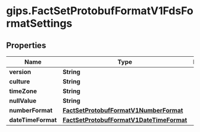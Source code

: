 # gips.FactSetProtobufFormatV1FdsFormatSettings

## Properties

Name | Type | Description | Notes
------------ | ------------- | ------------- | -------------
**version** | **String** |  | [optional] 
**culture** | **String** |  | [optional] 
**timeZone** | **String** |  | [optional] 
**nullValue** | **String** |  | [optional] 
**numberFormat** | [**FactSetProtobufFormatV1NumberFormat**](FactSetProtobufFormatV1NumberFormat.md) |  | [optional] 
**dateTimeFormat** | [**FactSetProtobufFormatV1DateTimeFormat**](FactSetProtobufFormatV1DateTimeFormat.md) |  | [optional] 


